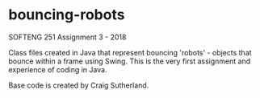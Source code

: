 # bouncing-robots
SOFTENG 251 Assignment 3 - 2018

Class files created in Java that represent bouncing 'robots' - objects that bounce within a frame using Swing. This is the very first assignment and experience of coding in Java.

Base code is created by Craig Sutherland.
